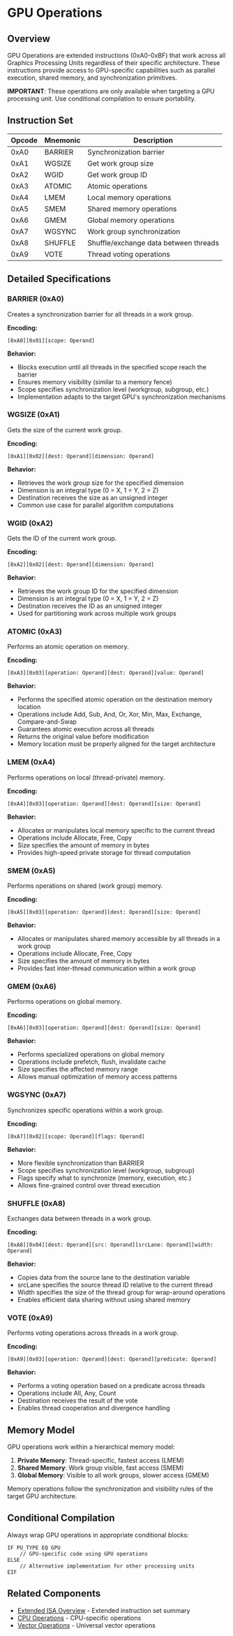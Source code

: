 # GPU Operations

## Overview

GPU Operations are extended instructions (0xA0-0xBF) that work across all Graphics Processing Units regardless of their specific architecture. These instructions provide access to GPU-specific capabilities such as parallel execution, shared memory, and synchronization primitives.

**IMPORTANT**: These operations are only available when targeting a GPU processing unit. Use conditional compilation to ensure portability.

## Instruction Set

| Opcode | Mnemonic | Description |
|--------|----------|-------------|
| 0xA0   | BARRIER  | Synchronization barrier |
| 0xA1   | WGSIZE   | Get work group size |
| 0xA2   | WGID     | Get work group ID |
| 0xA3   | ATOMIC   | Atomic operations |
| 0xA4   | LMEM     | Local memory operations |
| 0xA5   | SMEM     | Shared memory operations |
| 0xA6   | GMEM     | Global memory operations |
| 0xA7   | WGSYNC   | Work group synchronization |
| 0xA8   | SHUFFLE  | Shuffle/exchange data between threads |
| 0xA9   | VOTE     | Thread voting operations |

## Detailed Specifications

### BARRIER (0xA0)

Creates a synchronization barrier for all threads in a work group.

**Encoding:**
```
[0xA0][0x01][scope: Operand]
```

**Behavior:**
- Blocks execution until all threads in the specified scope reach the barrier
- Ensures memory visibility (similar to a memory fence)
- Scope specifies synchronization level (workgroup, subgroup, etc.)
- Implementation adapts to the target GPU's synchronization mechanisms

### WGSIZE (0xA1)

Gets the size of the current work group.

**Encoding:**
```
[0xA1][0x02][dest: Operand][dimension: Operand]
```

**Behavior:**
- Retrieves the work group size for the specified dimension
- Dimension is an integral type (0 = X, 1 = Y, 2 = Z)
- Destination receives the size as an unsigned integer
- Common use case for parallel algorithm computations

### WGID (0xA2)

Gets the ID of the current work group.

**Encoding:**
```
[0xA2][0x02][dest: Operand][dimension: Operand]
```

**Behavior:**
- Retrieves the work group ID for the specified dimension
- Dimension is an integral type (0 = X, 1 = Y, 2 = Z)
- Destination receives the ID as an unsigned integer
- Used for partitioning work across multiple work groups

### ATOMIC (0xA3)

Performs an atomic operation on memory.

**Encoding:**
```
[0xA3][0x03][operation: Operand][dest: Operand][value: Operand]
```

**Behavior:**
- Performs the specified atomic operation on the destination memory location
- Operations include Add, Sub, And, Or, Xor, Min, Max, Exchange, Compare-and-Swap
- Guarantees atomic execution across all threads
- Returns the original value before modification
- Memory location must be properly aligned for the target architecture

### LMEM (0xA4)

Performs operations on local (thread-private) memory.

**Encoding:**
```
[0xA4][0x03][operation: Operand][dest: Operand][size: Operand]
```

**Behavior:**
- Allocates or manipulates local memory specific to the current thread
- Operations include Allocate, Free, Copy
- Size specifies the amount of memory in bytes
- Provides high-speed private storage for thread computation

### SMEM (0xA5)

Performs operations on shared (work group) memory.

**Encoding:**
```
[0xA5][0x03][operation: Operand][dest: Operand][size: Operand]
```

**Behavior:**
- Allocates or manipulates shared memory accessible by all threads in a work group
- Operations include Allocate, Free, Copy
- Size specifies the amount of memory in bytes
- Provides fast inter-thread communication within a work group

### GMEM (0xA6)

Performs operations on global memory.

**Encoding:**
```
[0xA6][0x03][operation: Operand][dest: Operand][size: Operand]
```

**Behavior:**
- Performs specialized operations on global memory
- Operations include prefetch, flush, invalidate cache
- Size specifies the affected memory range
- Allows manual optimization of memory access patterns

### WGSYNC (0xA7)

Synchronizes specific operations within a work group.

**Encoding:**
```
[0xA7][0x02][scope: Operand][flags: Operand]
```

**Behavior:**
- More flexible synchronization than BARRIER
- Scope specifies synchronization level (workgroup, subgroup)
- Flags specify what to synchronize (memory, execution, etc.)
- Allows fine-grained control over thread execution

### SHUFFLE (0xA8)

Exchanges data between threads in a work group.

**Encoding:**
```
[0xA8][0x04][dest: Operand][src: Operand][srcLane: Operand][width: Operand]
```

**Behavior:**
- Copies data from the source lane to the destination variable
- srcLane specifies the source thread ID relative to the current thread
- Width specifies the size of the thread group for wrap-around operations
- Enables efficient data sharing without using shared memory

### VOTE (0xA9)

Performs voting operations across threads in a work group.

**Encoding:**
```
[0xA9][0x03][operation: Operand][dest: Operand][predicate: Operand]
```

**Behavior:**
- Performs a voting operation based on a predicate across threads
- Operations include All, Any, Count
- Destination receives the result of the vote
- Enables thread cooperation and divergence handling

## Memory Model

GPU operations work within a hierarchical memory model:

1. **Private Memory**: Thread-specific, fastest access (LMEM)
2. **Shared Memory**: Work group visible, fast access (SMEM)
3. **Global Memory**: Visible to all work groups, slower access (GMEM)

Memory operations follow the synchronization and visibility rules of the target GPU architecture.

## Conditional Compilation

Always wrap GPU operations in appropriate conditional blocks:

```
IF PU_TYPE EQ GPU
    // GPU-specific code using GPU operations
ELSE
    // Alternative implementation for other processing units
EIF
```

## Related Components

- [Extended ISA Overview](./overview.md) - Extended instruction set summary
- [CPU Operations](./cpu-operations.md) - CPU-specific operations
- [Vector Operations](../isa-u/vector-operations.md) - Universal vector operations